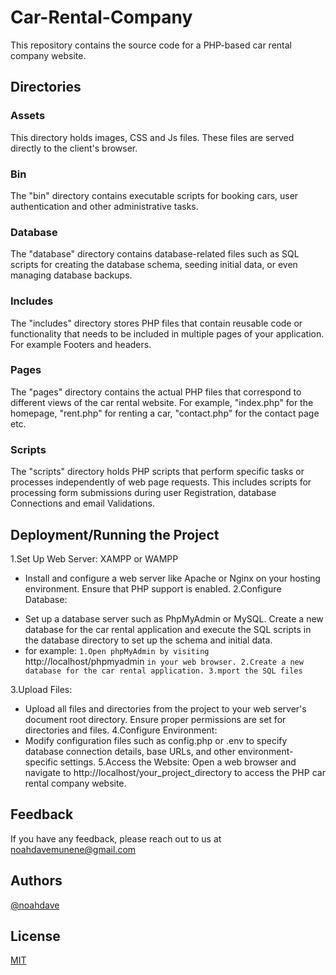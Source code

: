 
# Car-Rental-Company
 This repository contains the source code for a PHP-based car rental company website.
 
## Directories
### Assets
This directory holds images, CSS and  Js files. These files are served directly to the client's browser.

### Bin
The "bin" directory contains executable  scripts for booking cars, user authentication and  other administrative tasks.

### Database
The "database" directory contains database-related files such as SQL scripts for creating the database schema, seeding initial data, or even managing database backups.

### Includes
The "includes" directory stores PHP files that contain reusable code or functionality that needs to be included in multiple pages of your application. For example Footers and headers.

### Pages
The "pages" directory contains the actual PHP files that correspond to different views of the car rental website. For example,  "index.php" for the homepage, "rent.php" for renting a car, "contact.php" for the contact page etc.

### Scripts
The "scripts" directory holds PHP scripts that perform specific tasks or processes independently of web page requests. This  includes scripts for processing form submissions during user Registration, database Connections and email Validations.

## Deployment/Running the Project

1.Set Up Web Server: XAMPP or WAMPP
- Install and configure a web server like Apache or Nginx on your hosting environment. Ensure that PHP support is enabled.
2.Configure Database: 
+ Set up a database server such as PhpMyAdmin or MySQL. Create a new database for the car rental application and execute the SQL scripts in the database directory to set up the schema and initial data.
+ for example:
``1.Open phpMyAdmin by visiting ``http://localhost/phpmyadmin ``in your web browser.
2.Create a new database for the car rental application.
3.mport the SQL files ``

3.Upload Files: 
+ Upload all files and directories from the project to your web server's document root directory. Ensure proper permissions are set for directories and files.
4.Configure Environment: 
+ Modify configuration files such as config.php or .env to specify database connection details, base URLs, and other environment-specific settings.
5.Access the Website:
Open a web browser and navigate to http://localhost/your_project_directory to access the PHP car rental company website.

## Feedback

If you have any feedback, please reach out to us at noahdavemunene@gmail.com
## Authors

[@noahdave](https://github.com/DavisNoah02)


## License

[MIT](https://github.com/DavisNoah02/Car-Rental-Company/blob/737e4dd6e87f17966e8dd14b14070a434220d8e3/LICENSE)


